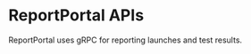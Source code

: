 <!-- Documentation fot Buf Scheme Registry. Currently supports all of the CommonMark syntax.-->

# ReportPortal APIs

ReportPortal uses gRPC for reporting launches and test results.
